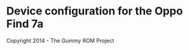 Device configuration for the Oppo Find 7a
===============================

Copyright 2014 - The Gummy ROM Project
